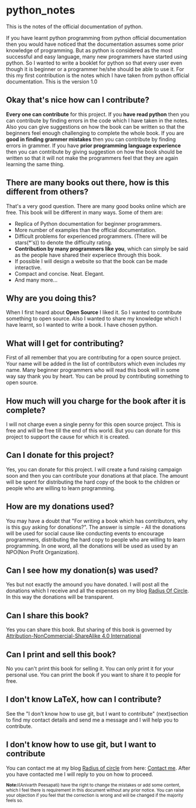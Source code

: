 # python_notes
This is the notes of the official documentation of python.

If you have learnt python programming from python official documentation then you would have noticed that the documentation assumes some prior knowledge of programming. 
But as python is considered as the most successful and easy language, many new programmers have started using python.
So I wanted to write a booklet for python so that every user even though it is beginner or a programmer he/she should be able to use it.
For this my first contribution is the notes which I have taken from python official documentation. This is the version 1.0

## Okay that's nice how can I contribute?
<b>Every one can contribute</b> for this project. If you <b>have read python</b> then you can contribute by finding errors in the code which I have taken in the notes. Also you can give suggestions on how the book can be written so that the beginners feel enough challenging to complete the whole book.
If you are <b>good in finding grammer mistakes</b> then you can contribute by finding errors in grammer.
If you have <b>prior programming language experience</b> then you can contribute by giving suggestion on how the book should be written so that it will not make the programmers feel that they are again learning the same thing.

## There are many books out there, how is this different from others?
That's a very good question. There are many good books online which are free. This book will be different in many ways. Some of them are:
* Replica of Python documentation for beginner programmers.
* More number of examples than the official documentation.
* Difficult problems for experienced programmers. (There will be stars(*'s)) to denote the difficulty rating.
* <b>Contribution by many programmers like you</b>, which can simply be said as the people have shared their experiece through this book.
* If possible I will design a website so that the book can be made interactive.
* Compact and concise. Neat. Elegant.
* And many more...

## Why are you doing this?
When I first heard about <b>Open Source</b> I liked it. So I wanted to contribute something to open source. Also I wanted to share my knowledge which I have learnt, so I wanted to write a book. I have chosen python. 


## What will I get for contributing?
First of all remember that you are contributing for a open source project. Your name will be added in the list of contributors which even includes my name. Many beginner programmers who will read this book will in some way say thank you by heart. You can be proud by contributing something to open source.

## How much will you charge for the book after it is complete?
I will not charge even a single penny for this open source project. This is free and will be free till the end of this world. But you can donate for this project to support the cause for which it is created. 

## Can I donate for this project?
Yes, you can donate for this project. I will create a fund raising campaign soon and then you can contribute your donations at that place. The amount will be spent for distributing the hard copy of the book to the children or people who are willing to learn programming. 
## How are my donations used?
You may have a doubt that "For writing a book which has contributors, why is this guy asking for donations?". The answer is simple - All the donations will be used for social cause like conducting events to encourage programmers, distributing the hard copy to people who are willing to learn programming. In one word, all the donations will be used as used by an NPO(Non Profit Organization).

## Can I see how my donation(s) was used?
Yes but not exactly the amound you have donated. I will post all the donations which I receive and all the expenses on my blog <a href="http://radiusofcircle.blogspot.com">Radius Of Circle</a>. In this way the donations will be transparent. 

## Can I share this book?
Yes you can share this book. But sharing of this book is governed by <a href="Attribution-NonCommercial-ShareAlike 4.0 International">Attribution-NonCommercial-ShareAlike 4.0 International</a>

## Can I print and sell this book?
No you can't print this book for selling it. You can only print it for your personal use. You can print the book if you want to share it to people for free. 

## I don't know LaTeX, how can I contribute?
See the "I don't know how to use git, but I want to contribute" (next)section to find my contact details and send me a message and I will help you to contribute.

## I don't know how to use git, but I want to contribute
You can contact me at my blog <a href="http://radiusofcircle.blogspot.com">Radius of circle</a> from here: <a href="http://radiusofcircle.blogspot.com/p/contact-me.html">Contact me</a>. After you have contacted me I will reply to you on how to proceed.

<small><b>Note:</b>I(Anivarth Peesapati) have the right to change the mistakes or add some content, which I feel there is requirement in this document without any prior notice. You can raise your objection if you feel that the correction is wrong and will be changed if the majority feels so.</small>
